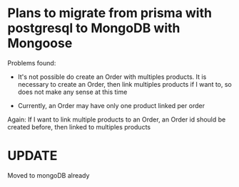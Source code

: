 # Plans to migrate from prisma with postgresql to MongoDB with Mongoose

Problems found:
 - It's not possible do create an Order with multiples products. It is necessary to create an Order, then link multiples products if I want to, so does not make any sense
at this time

- Currently, an Order may have only one product linked per order

Again: If I want to link multiple products to an Order, an Order id should be created before, then linked to multiples products


# UPDATE

Moved to mongoDB already